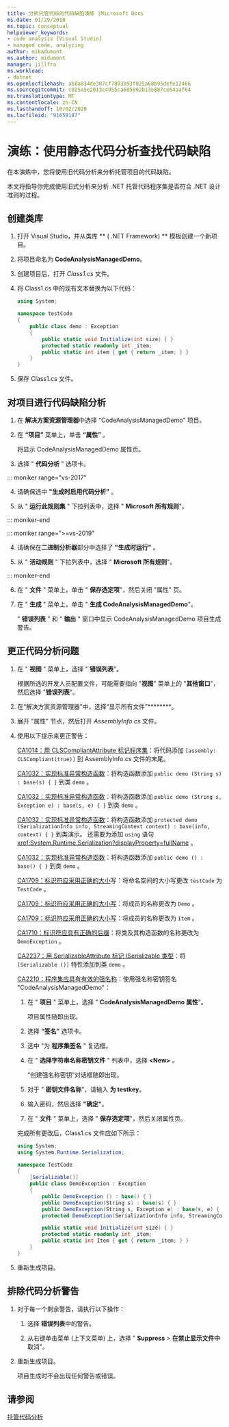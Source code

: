 ```yaml
---
title: 分析托管代码的代码缺陷演练 |Microsoft Docs
ms.date: 01/29/2018
ms.topic: conceptual
helpviewer_keywords:
- code analysis [Visual Studio]
- managed code, analyzing
author: mikadumont
ms.author: midumont
manager: jillfra
ms.workload:
- dotnet
ms.openlocfilehash: ab8a834de307cf7803b93f025a68b95defe12466
ms.sourcegitcommit: c025a5e2013c4955ca685092b13e887ce64aaf64
ms.translationtype: MT
ms.contentlocale: zh-CN
ms.lasthandoff: 10/02/2020
ms.locfileid: "91659187"
---
```

# <a name="walkthrough-use-static-code-analysis-to-find-code-defects"></a>演练：使用静态代码分析查找代码缺陷

在本演练中，您将使用旧代码分析来分析托管项目的代码缺陷。

本文将指导你完成使用旧式分析来分析 .NET 托管代码程序集是否符合 .NET 设计准则的过程。

## <a name="create-a-class-library"></a>创建类库

1. 打开 Visual Studio，并从类库 ** ( .NET Framework) ** 模板创建一个新项目。

1. 将项目命名为 **CodeAnalysisManagedDemo**。

1. 创建项目后，打开 *Class1.cs* 文件。

1. 将 Class1.cs 中的现有文本替换为以下代码：

   ```csharp
   using System;

   namespace testCode
   {
       public class demo : Exception
       {
           public static void Initialize(int size) { }
           protected static readonly int _item;
           public static int item { get { return _item; } }
       }
   }
   ```

1. 保存 Class1.cs 文件。

## <a name="analyze-the-project-for-code-defects"></a>对项目进行代码缺陷分析

1. 在 **解决方案资源管理器**中选择 "CodeAnalysisManagedDemo" 项目。

2. 在 **“项目”** 菜单上，单击 **“属性”** 。

   将显示 CodeAnalysisManagedDemo 属性页。

3. 选择 " **代码分析** " 选项卡。

::: moniker range="vs-2017"

4. 请确保选中 **"生成时启用代码分析"** 。

5. 从 " **运行此规则集** " 下拉列表中，选择 " **Microsoft 所有规则**"。

::: moniker-end

::: moniker range=">=vs-2019"

4. 请确保在**二进制分析器**部分中选择了 **"生成时运行"** 。

5. 从 " **活动规则** " 下拉列表中，选择 " **Microsoft 所有规则**"。

::: moniker-end

6. 在 " **文件** " 菜单上，单击 " **保存选定项**"，然后关闭 "属性" 页。

7. 在 " **生成** " 菜单上，单击 " **生成 CodeAnalysisManagedDemo**"。

    " **错误列表** " 和 " **输出** " 窗口中显示 CodeAnalysisManagedDemo 项目生成警告。

## <a name="correct-the-code-analysis-issues"></a>更正代码分析问题

1. 在 " **视图** " 菜单上，选择 " **错误列表**"。

    根据所选的开发人员配置文件，可能需要指向 "**视图**" 菜单上的 "**其他窗口**"，然后选择 "**错误列表**"。

1. 在“解决方案资源管理器”中，选择“显示所有文件”********。

1. 展开 "属性" 节点，然后打开 *AssemblyInfo.cs* 文件。

1. 使用以下提示来更正警告：

   [CA1014：用 CLSCompliantAttribute 标记程序集](/dotnet/fundamentals/code-analysis/quality-rules/ca1014)：将代码添加 `[assembly: CLSCompliant(true)]` 到 AssemblyInfo.cs 文件的末尾。

   [CA1032：实现标准异常构造函数](/dotnet/fundamentals/code-analysis/quality-rules/ca1032)：将构造函数添加 `public demo (String s) : base(s) { }` 到类 `demo` 。

   [CA1032：实现标准异常构造函数](/dotnet/fundamentals/code-analysis/quality-rules/ca1032)：将构造函数添加 `public demo (String s, Exception e) : base(s, e) { }` 到类 `demo` 。

   [CA1032：实现标准异常构造函数](/dotnet/fundamentals/code-analysis/quality-rules/ca1032)：将构造函数添加 `protected demo (SerializationInfo info, StreamingContext context) : base(info, context) { }` 到类演示。 还需要为添加 `using` 语句 <xref:System.Runtime.Serialization?displayProperty=fullName> 。

   [CA1032：实现标准异常构造函数](/dotnet/fundamentals/code-analysis/quality-rules/ca1032)：将构造函数添加 `public demo () : base() { }` 到类 `demo` 。

   [CA1709：标识符应采用正确的大小](../code-quality/ca1709.md)写：将命名空间的大小写更改 `testCode` 为 `TestCode` 。

   [CA1709：标识符应采用正确的大小写](../code-quality/ca1709.md)：将成员的名称更改为 `Demo` 。

   [CA1709：标识符应采用正确的大小写](../code-quality/ca1709.md)：将成员的名称更改为 `Item` 。

   [CA1710：标识符应具有正确的后缀](/dotnet/fundamentals/code-analysis/quality-rules/ca1710)：将类及其构造函数的名称更改为 `DemoException` 。

   [CA2237：用 SerializableAttribute 标记 ISerializable 类型](/dotnet/fundamentals/code-analysis/quality-rules/ca2237)：将 `[Serializable ()]` 特性添加到类 `demo` 。

   [CA2210：程序集应具有有效的强名称](../code-quality/ca2210.md)：使用强名称密钥签名 "CodeAnalysisManagedDemo"：

   1. 在 " **项目** " 菜单上，选择 " **CodeAnalysisManagedDemo 属性**"。

      项目属性随即出现。

   1. 选择 **“签名”** 选项卡。

   1. 选中 "为 **程序集签名** " 复选框。

   1. 在 " **选择字符串名称密钥文件** " 列表中，选择 **\<New>** 。

      “创建强名称密钥”对话框随即出现。

   1. 对于 " **密钥文件名称**"，请输入 **为 testkey**。

   1. 输入密码，然后选择 **"确定"**。

   1. 在 " **文件** " 菜单上，选择 " **保存选定项**"，然后关闭属性页。

   完成所有更改后，Class1.cs 文件应如下所示：

   ```csharp
   using System;
   using System.Runtime.Serialization;

   namespace TestCode
   {
       [Serializable()]
       public class DemoException : Exception
       {
           public DemoException () : base() { }
           public DemoException(String s) : base(s) { }
           public DemoException(String s, Exception e) : base(s, e) { }
           protected DemoException(SerializationInfo info, StreamingContext context) : base(info, context) { }

           public static void Initialize(int size) { }
           protected static readonly int _item;
           public static int Item { get { return _item; } }
       }
   }
   ```

1. 重新生成项目。

## <a name="exclude-code-analysis-warnings"></a>排除代码分析警告

1. 对于每一个剩余警告，请执行以下操作：

    1. 选择 **错误列表**中的警告。

    1. 从右键单击菜单 (上下文菜单) 上，选择 " **Suppress**  >  **在禁止显示文件中**取消"。

1. 重新生成项目。

     项目生成时不会出现任何警告或错误。

## <a name="see-also"></a>请参阅

[托管代码分析](../code-quality/code-analysis-for-managed-code-overview.md)
